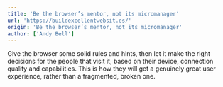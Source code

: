 ```yaml
---
title: 'Be the browser’s mentor, not its micromanager'
url: 'https://buildexcellentwebsit.es/'
origin: 'Be the browser’s mentor, not its micromanager'
author: ['Andy Bell']
---
```


Give the browser some solid rules and hints, then let it make the right decisions for the people that visit it, based on their device, connection quality and capabilities. This is how they will get a genuinely great user experience, rather than a fragmented, broken one.
